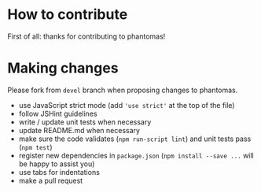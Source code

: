 # How to contribute

First of all: thanks for contributing to phantomas!

# Making changes

Please fork from ``devel`` branch when proposing changes to phantomas.

* use JavaScript strict mode (add ``'use strict'`` at the top of the file)
* follow JSHint guidelines
* write / update unit tests when necessary
* update README.md when necessary
* make sure the code validates (``npm run-script lint``) and unit tests pass (``npm test``)
* register new dependencies in ``package.json`` (``npm install --save ...`` will be happy to assist you)
* use tabs for indentations
* make a pull request
